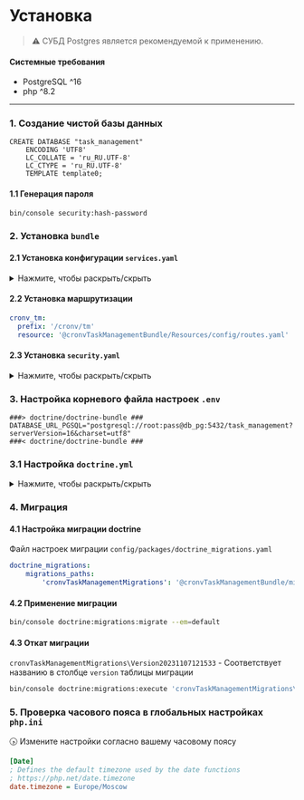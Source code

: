 # Установка

> :warning: СУБД Postgres является рекомендуемой к применению.

#### Системные требования

* PostgreSQL ^16
* php ^8.2

---

### 1. Создание чистой базы данных

```postgresql
CREATE DATABASE "task_management"
    ENCODING 'UTF8'
    LC_COLLATE = 'ru_RU.UTF-8'
    LC_CTYPE = 'ru_RU.UTF-8'
    TEMPLATE template0;
```
#### 1.1 Генерация пароля

```bash
bin/console security:hash-password
```

### 2. Установка `bundle`

#### 2.1 Установка конфигурации `services.yaml`

<details>
<summary>Нажмите, чтобы раскрыть/скрыть</summary>

```yaml
parameters:

services:
  _defaults:
    autowire: true
    autoconfigure: true
    
    cronvTaskManagement:
        resource: '@cronvTaskManagementBundle'
        exclude:
            - '@cronvTaskManagementBundle/{Entity, Repository, Interface, Resources, Security}/'
            - '@cronvTaskManagementBundle/cronvTaskManagementBundle.php'
```
</details>

#### 2.2 Установка маршрутизации

```yaml
cronv_tm:
  prefix: '/cronv/tm'
  resource: '@cronvTaskManagementBundle/Resources/config/routes.yaml'
```

#### 2.3 Установка `security.yaml`

<details>
<summary>Нажмите, чтобы раскрыть/скрыть</summary>

```yaml
security:
    enable_authenticator_manager: true

    # https://symfony.com/doc/current/security.html#registering-the-user-hashing-passwords
    password_hashers:
        cronv\Task\Management\Entity\User: 'auto'
        Symfony\Component\Security\Core\User\PasswordAuthenticatedUserInterface: 'auto'
    # https://symfony.com/doc/current/security.html#loading-the-user-the-user-provider
    providers:
        # users_in_memory: { memory: null }
        cronv_task_provider:
            entity:
                class: cronv\Task\Management\Entity\User
                property: username
    firewalls:
        dev:
            pattern: ^/(_(profiler|wdt)|css|images|js)/
            security: false
        main:
            lazy: true
            provider: cronv_task_provider
            custom_authenticator: cronv\Task\Management\Security\LoginFormAuth
            entry_point: cronv\Task\Management\Security\LoginFormAuth
            form_login:
                enable_csrf: true
                default_target_path: cronv-tm-bundle
                target_path_parameter: cronv-tm-bundle
                login_path: app_login
                check_path: app_login
                username_parameter: username
                password_parameter: password

            logout:
                path: app_logout
                target: app_login

            remember_me:
                secret: '%kernel.secret%'
                lifetime: 604800
                path: /
                always_remember_me: true
#            guard:
#              authenticators:
#                - cronv\Task\Management\Entity\User

            # activate different ways to authenticate
            # https://symfony.com/doc/current/security.html#the-firewall

            # https://symfony.com/doc/current/security/impersonating_user.html
            # switch_user: true

    # Easy way to control access for large sections of your site
    # Note: Only the *first* access control that matches will be used
    access_control:
        # - { path: ^/admin, roles: ROLE_ADMIN }
        # - { path: ^/profile, roles: ROLE_USER }
      - { path: ^/login, roles: ROLE_USER }
```
</details>

### 3. Настройка корневого файла настроек `.env`

```env
###> doctrine/doctrine-bundle ###
DATABASE_URL_PGSQL="postgresql://root:pass@db_pg:5432/task_management?serverVersion=16&charset=utf8"
###< doctrine/doctrine-bundle ###
```

### 3.1 Настройка `doctrine.yml`

<details>
<summary>Нажмите, чтобы раскрыть/скрыть</summary>

```yaml
doctrine:
    dbal:
        default_connection: default
        connections:
            default:
                url: '%env(resolve:DATABASE_URL_PGSQL)%'
    orm:
        default_entity_manager: default
        auto_generate_proxy_classes: true
        entity_managers:
            default:
                connection: default
                mappings:
                    cronvTaskManagementBundle:
                        is_bundle: true
                        dir: 'Entity'
                        prefix: 'cronv\Task\Management\Entity'
                        alias: TM
                dql:
                    string_functions:
                        ILIKE: MartinGeorgiev\Doctrine\ORM\Query\AST\Functions\Ilike
```
</details>

### 4. Миграция

#### 4.1 Настройка миграции doctrine

Файл настроек миграции `config/packages/doctrine_migrations.yaml`

```yaml
doctrine_migrations:
    migrations_paths:
        'cronvTaskManagementMigrations': '@cronvTaskManagementBundle/migrations'
```

#### 4.2 Применение миграции
```bash
bin/console doctrine:migrations:migrate --em=default
```

#### 4.3 Откат миграции

`cronvTaskManagementMigrations\Version20231107121533` - Соответствует названию в столбце `version` таблицы миграции

```bash
bin/console doctrine:migrations:execute 'cronvTaskManagementMigrations\Version20231107121533' --down
```

### 5. Проверка часового пояса в глобальных настройках `php.ini`

:clock430: Измените настройки согласно вашему часовому поясу

```ini
[Date]
; Defines the default timezone used by the date functions
; https://php.net/date.timezone
date.timezone = Europe/Moscow
```
